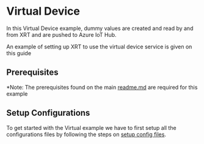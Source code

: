 # Virtual Device

In this Virtual Device example, dummy values are created and read by and from XRT and are pushed to Azure IoT Hub.

An example of setting up XRT to use the virtual device service is given on
this guide

## Prerequisites

*Note: The prerequisites found on the main [readme.md](../../README.md)
are required for this example

## Setup Configurations 

To get started with the Virtual example we have to first setup all
the configurations files by following the steps on [setup config files](./setup-config-files.md).
